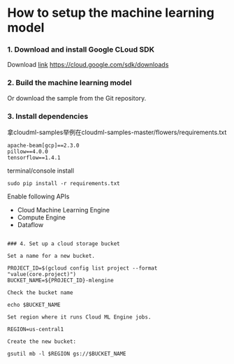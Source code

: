 # How to setup the machine learning model

### 1. Download and install Google CLoud SDK

Download [link](https://cloud.google.com/sdk/downloads) https://cloud.google.com/sdk/downloads


### 2. Build the machine learning model

Or download the sample from the Git repository.

### 3. Install dependencies

拿cloudml-samples举例在cloudml-samples-master/flowers/requirements.txt
```
apache-beam[gcp]==2.3.0
pillow==4.0.0
tensorflow==1.4.1
```
terminal/console install 
```
sudo pip install -r requirements.txt
```

Enable following APIs

* Cloud Machine Learning Engine
* Compute Engine
* Dataflow

```

### 4. Set up a cloud storage bucket

Set a name for a new bucket.
```
	PROJECT_ID=$(gcloud config list project --format "value(core.project)")
	BUCKET_NAME=${PROJECT_ID}-mlengine
```
Check the bucket name
```
 	echo $BUCKET_NAME
```
Set region where it runs Cloud ML Engine jobs.
```
	REGION=us-central1
```
Create the new bucket:
```
	gsutil mb -l $REGION gs://$BUCKET_NAME
```
